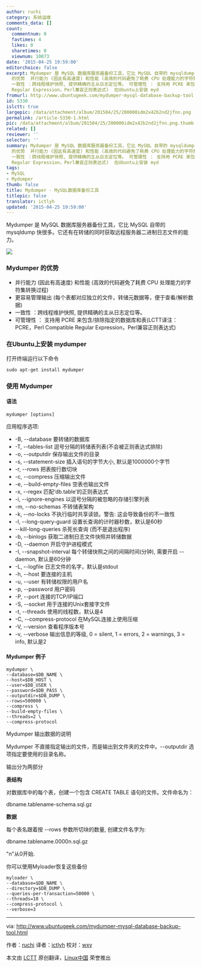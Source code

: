 ```yaml
---
author: ruchi
category: 系统运维
comments_data: []
count:
  commentnum: 0
  favtimes: 4
  likes: 0
  sharetimes: 0
  viewnum: 10873
date: '2015-04-25 19:59:00'
editorchoice: false
excerpt: Mydumper 是 MySQL 数据库服务器备份工具，它比 MySQL 自带的 mysqldump 快很多。它还有在转储的同时获取远程服务器二进制日志文件的能力。  Mydumper
  的优势  并行能力 (因此有高速度) 和性能 (高效的代码避免了耗费 CPU 处理能力的字符集转换过程) 更容易管理输出 (每个表都对应独立的文件，转储元数据等，便于查看/解析数据)
  一致性 ：跨线程维护快照, 提供精确的主从日志定位等。 可管理性 ： 支持用 PCRE 来包含/排除指定的数据库和表(LCTT译注：PCRE，Perl Compatible
  Regular Expression，Perl兼容正则表达式)  在Ubuntu上安装 myd
fromurl: http://www.ubuntugeek.com/mydumper-mysql-database-backup-tool.html
id: 5330
islctt: true
largepic: /data/attachment/album/201504/25/200000idm2x42b2nd2jfnn.png
permalink: /article-5330-1.html
pic: /data/attachment/album/201504/25/200000idm2x42b2nd2jfnn.png.thumb.jpg
related: []
reviewer: ''
selector: ''
summary: Mydumper 是 MySQL 数据库服务器备份工具，它比 MySQL 自带的 mysqldump 快很多。它还有在转储的同时获取远程服务器二进制日志文件的能力。  Mydumper
  的优势  并行能力 (因此有高速度) 和性能 (高效的代码避免了耗费 CPU 处理能力的字符集转换过程) 更容易管理输出 (每个表都对应独立的文件，转储元数据等，便于查看/解析数据)
  一致性 ：跨线程维护快照, 提供精确的主从日志定位等。 可管理性 ： 支持用 PCRE 来包含/排除指定的数据库和表(LCTT译注：PCRE，Perl Compatible
  Regular Expression，Perl兼容正则表达式)  在Ubuntu上安装 myd
tags:
- MySQL
- Mydumper
thumb: false
title: Mydumper - MySQL数据库备份工具
titlepic: false
translator: ictlyh
updated: '2015-04-25 19:59:00'
---
```


Mydumper 是 MySQL 数据库服务器备份工具，它比 MySQL 自带的 mysqldump 快很多。它还有在转储的同时获取远程服务器二进制日志文件的能力。


![](/data/attachment/album/201504/25/200000idm2x42b2nd2jfnn.png)


### Mydumper 的优势


* 并行能力 (因此有高速度) 和性能 (高效的代码避免了耗费 CPU 处理能力的字符集转换过程)
* 更容易管理输出 (每个表都对应独立的文件，转储元数据等，便于查看/解析数据)
* 一致性 ：跨线程维护快照, 提供精确的主从日志定位等。
* 可管理性 ： 支持用 PCRE 来包含/排除指定的数据库和表(LCTT译注：PCRE，Perl Compatible Regular Expression，Perl兼容正则表达式)


### 在Ubuntu上安装 mydumper


打开终端运行以下命令



```
sudo apt-get install mydumper

```

### 使用 Mydumper


#### 语法



```
mydumper [options]

```

应用程序选项:


* -B, --database 要转储的数据库
* -T, --tables-list 逗号分隔的转储表列表(不会被正则表达式排除)
* -o, --outputdir 保存输出文件的目录
* -s, --statement-size 插入语句的字节大小, 默认是1000000个字节
* -r, --rows 把表按行数切块
* -c, --compress 压缩输出文件
* -e, --build-empty-files 空表也输出文件
* -x, --regex 匹配‘db.table’的正则表达式
* -i, --ignore-engines 以逗号分隔的被忽略的存储引擎列表
* -m, --no-schemas 不转储表架构
* -k, --no-locks 不执行临时共享读锁。警告: 这会导致备份的不一致性
* -l, --long-query-guard 设置长查询的计时器秒数，默认是60秒
* --kill-long-queries 杀死长查询 (而不是退出程序)
* -b, --binlogs 获取二进制日志文件快照并转储数据
* -D, --daemon 开启守护进程模式
* -I, --snapshot-interval 每个转储快照之间的间隔时间(分钟), 需要开启 --daemon, 默认是60分钟
* -L, --logfile 日志文件的名字，默认是stdout
* -h, --host 要连接的主机
* -u, --user 有转储权限的用户名
* -p, --password 用户密码
* -P, --port 连接的TCP/IP端口
* -S, --socket 用于连接的Unix套接字文件
* -t, --threads 使用的线程数，默认是4
* -C, --compress-protocol 在MySQL连接上使用压缩
* -V, --version 查看程序版本号
* -v, --verbose 输出信息的等级, 0 = silent, 1 = errors, 2 = warnings, 3 = info, 默认是2


#### Mydumper 例子



```
mydumper \
--database=$DB_NAME \
--host=$DB_HOST \
--user=$DB_USER \
--password=$DB_PASS \
--outputdir=$DB_DUMP \
--rows=500000 \
--compress \
--build-empty-files \
--threads=2 \
--compress-protocol

```

Mydumper 输出数据的说明


Mydumper 不直接指定输出的文件，而是输出到文件夹的文件中。--outputdir 选项指定要使用的目录名称。


输出分为两部分


**表结构**


对数据库中的每个表，创建一个包含 CREATE TABLE 语句的文件。文件命名为：


dbname.tablename-schema.sql.gz


**数据**


每个表名跟着按 --rows 参数所切块的数量, 创建文件名字为:


dbname.tablename.0000n.sql.gz


"n"从0开始.


你可以使用Myloader恢复这些备份



```
myloader \
--database=$DB_NAME \
--directory=$DB_DUMP \
--queries-per-transaction=50000 \
--threads=10 \
--compress-protocol \
--verbose=3

```



---


via: <http://www.ubuntugeek.com/mydumper-mysql-database-backup-tool.html>


作者：[ruchi](http://www.ubuntugeek.com/author/ubuntufix) 译者：[ictlyh](https://github.com/ictlyh) 校对：[wxy](https://github.com/wxy)


本文由 [LCTT](https://github.com/LCTT/TranslateProject) 原创翻译，[Linux中国](http://linux.cn/) 荣誉推出